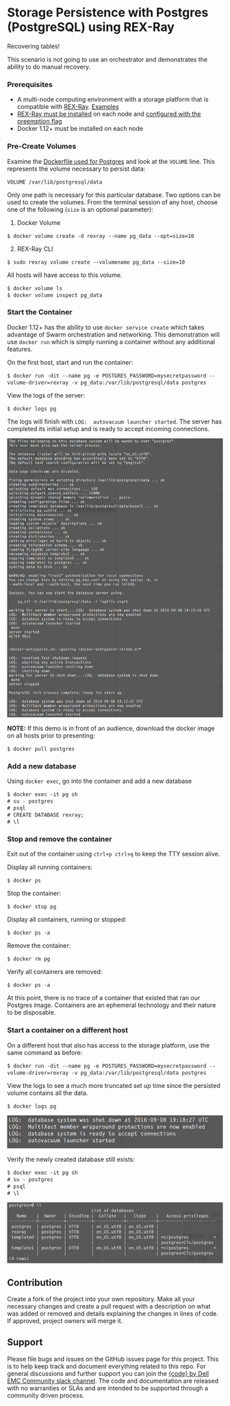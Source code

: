 # Storage Persistence with Postgres (PostgreSQL) using REX-Ray

Recovering tables! 

This scenario is not going to use an orchestrator and demonstrates the ability to do manual recovery.

### Prerequisites

- A multi-node computing environment with a storage platform that is compatible with [REX-Ray](https://github.com/emccode/rexray). [Examples](https://github.com/codedellemc/demo#environment-quickstarts)
- [REX-Ray must be installed](http://rexray.readthedocs.io/en/latest/) on each node and [configured with the preemption flag](http://libstorage.readthedocs.io/en/stable/user-guide/config/#volume-configuration)
- Docker 1.12+ must be installed on each node

### Pre-Create Volumes

Examine the [Dockerfile used for Postgres](https://hub.docker.com/_/postgres/) and look at the `VOLUME` line. This represents the volume necessary to persist data:
```
VOLUME /var/lib/postgresql/data
```

Only one path is necessary for this particular database. Two options can be used to create the volumes. From the terminal session of any host, choose one of the following (`size` is an optional parameter):

1. Docker Volume 

  ```
$ docker volume create -d rexray --name pg_data --opt=size=10
  ```

2. REX-Ray CLI
  ```
$ sudo rexray volume create --volumename pg_data --size=10
  ```

All hosts will have access to this volume.
```
$ docker volume ls
$ docker volume inspect pg_data
```

### Start the Container
Docker 1.12+ has the ability to use `docker service create` which takes advantage of Swarm orchestration and networking. This demonstration will use `docker run` which is simply running a container without any additional features.

On the first host, start and run the container:
```
$ docker run -dit --name pg -e POSTGRES_PASSWORD=mysecretpassword --volume-driver=rexray -v pg_data:/var/lib/postgresql/data postgres
```

View the logs of the server:
```
$ docker logs pg
```

The logs will finish with `LOG:  autovacuum launcher started`. The server has completed its initial setup and is ready to accept incoming connections.

![pg logs](img/pg01.png "pg logs")

**NOTE:** If this demo is in front of an audience, download the docker image on all hosts prior to presenting:
```
$ docker pull postgres
```

### Add a new database
Using `docker exec`, go into the container and add a new database

```
$ docker exec -it pg sh
# su - postgres
# psql
# CREATE DATABASE rexray;
# \l
```

### Stop and remove the container
Exit out of the container using `ctrl+p ctrl+q` to keep the TTY session alive.

Display all running containers:
```
$ docker ps
```

Stop the container:
```
$ docker stop pg
```

Display all containers, running or stopped:
```
$ docker ps -a
```

Remove the container:
```
$ docker rm pg
```

Verify all containers are removed:
```
$ docker ps -a
```

At this point, there is no trace of a container that existed that ran our Postgres image. Containers are an ephemeral technology and their nature to be disposable.

### Start a container on a different host

On a different host that also has access to the storage platform, use the same command as before:
```
$ docker run -dit --name pg -e POSTGRES_PASSWORD=mysecretpassword --volume-driver=rexray -v pg_data:/var/lib/postgresql/data postgres
```

View the logs to see a much more truncated set up time since the persisted volume contains all the data.
```
$ docker logs pg
```

![pg logs](img/pg02.png "pg logs")

Verify the newly created database still exists:
```
$ docker exec -it pg sh
# su - postgres
# psql
# \l
```

![pg db](img/pg03.png "pg db")

## Contribution

Create a fork of the project into your own repository. Make all your necessary changes and create a pull request with a description on what was added or removed and details explaining the changes in lines of code. If approved, project owners will merge it.


## Support

Please file bugs and issues on the GitHub issues page for this project. This is to help keep track and document everything related to this repo. For general discussions and further support you can join the [{code} by Dell EMC Community slack channel](http://community.codedellemc.com/). The code and documentation are released with no warranties or SLAs and are intended to be supported through a community driven process.